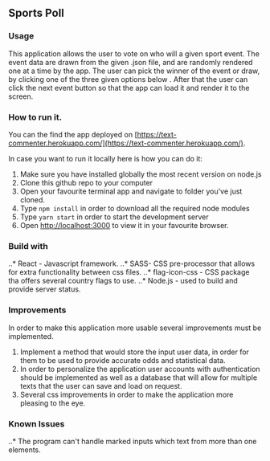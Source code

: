 ## Sports Poll

### Usage
This application allows the user to vote on who will a given sport event. The event data are drawn from the given .json file, and are randomly rendered one at a time by the app. The user  can pick the winner of the event or draw, by clicking one of the three given options below . After that the user can click the next event button so that the app can load it and render it to the screen. 

### How to run it.

You can the find the app deployed on [https://text-commenter.herokuapp.com/](https://text-commenter.herokuapp.com/).

In case you want to run it locally here is how you can do it: 

1. Make sure you have installed globally the most recent version on node.js
2. Clone this github repo to your computer
3. Open your favourite terminal app and navigate to folder you've just cloned.
4. Type `npm install` in order to download all the required node modules
5. Type `yarn start` in order to start the development server
6. Open [http://localhost:3000](http://localhost:3000) to view it in your favourite browser.


### Build with

..* React - Javascript framework.
..* SASS- CSS pre-processor that allows for extra functionality between css files.
..* flag-icon-css - CSS package tha offers several country flags to use.
..* Node.js - used to build and provide server status.

### Improvements

In order to make this application more usable several improvements must be implemented.

1. Implement a method that would store the input user data, in order for them to be used to provide accurate odds and statistical data.
2. In order to personalize the application user accounts with authentication should be implemented as well as a database that will allow for multiple texts that the user can save and load on request.
3. Several css improvements in order to make the application more pleasing to the eye.

### Known Issues

..* The program can't handle marked inputs which text from more than one elements.